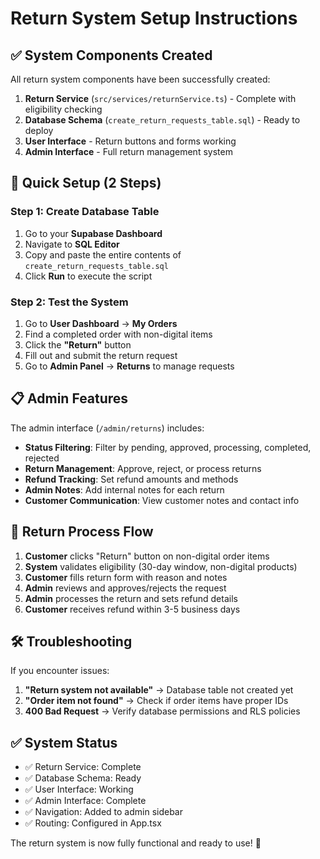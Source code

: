 # Return System Setup Instructions

## ✅ **System Components Created**

All return system components have been successfully created:

1. **Return Service** (`src/services/returnService.ts`) - Complete with eligibility checking
2. **Database Schema** (`create_return_requests_table.sql`) - Ready to deploy
3. **User Interface** - Return buttons and forms working
4. **Admin Interface** - Full return management system

## 🚀 **Quick Setup (2 Steps)**

### Step 1: Create Database Table
1. Go to your **Supabase Dashboard**
2. Navigate to **SQL Editor**
3. Copy and paste the entire contents of `create_return_requests_table.sql`
4. Click **Run** to execute the script

### Step 2: Test the System
1. Go to **User Dashboard** → **My Orders**
2. Find a completed order with non-digital items
3. Click the **"Return"** button
4. Fill out and submit the return request
5. Go to **Admin Panel** → **Returns** to manage requests

## 📋 **Admin Features**

The admin interface (`/admin/returns`) includes:

- **Status Filtering**: Filter by pending, approved, processing, completed, rejected
- **Return Management**: Approve, reject, or process returns
- **Refund Tracking**: Set refund amounts and methods
- **Admin Notes**: Add internal notes for each return
- **Customer Communication**: View customer notes and contact info

## 🔄 **Return Process Flow**

1. **Customer** clicks "Return" button on non-digital order items
2. **System** validates eligibility (30-day window, non-digital products)
3. **Customer** fills return form with reason and notes
4. **Admin** reviews and approves/rejects the request
5. **Admin** processes the return and sets refund details
6. **Customer** receives refund within 3-5 business days

## 🛠️ **Troubleshooting**

If you encounter issues:

1. **"Return system not available"** → Database table not created yet
2. **"Order item not found"** → Check if order items have proper IDs
3. **400 Bad Request** → Verify database permissions and RLS policies

## ✅ **System Status**

- ✅ Return Service: Complete
- ✅ Database Schema: Ready
- ✅ User Interface: Working
- ✅ Admin Interface: Complete
- ✅ Navigation: Added to admin sidebar
- ✅ Routing: Configured in App.tsx

The return system is now fully functional and ready to use! 🎉
